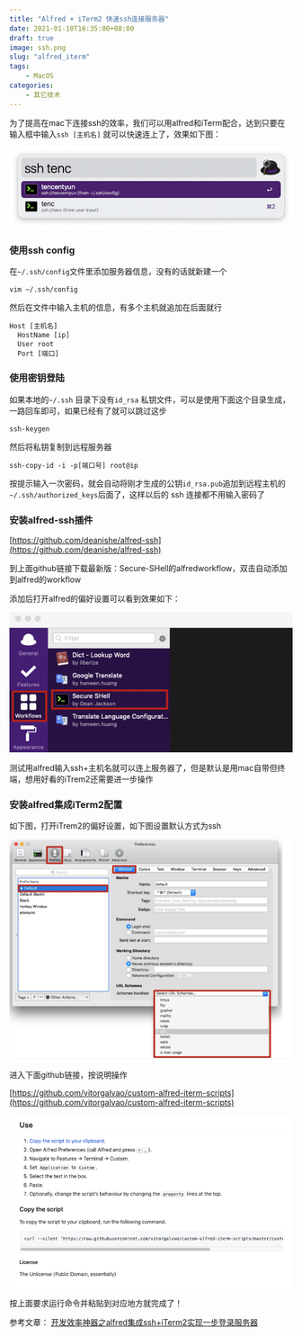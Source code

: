```yaml
---
title: "Alfred + iTerm2 快速ssh连接服务器"
date: 2021-01-10T16:35:00+08:00
draft: true
image: ssh.png
slug: "alfred_iterm"
tags:
    - MacOS
categories:
    - 其它技术
---
```


为了提高在mac下连接ssh的效率，我们可以用alfred和iTerm配合，达到只要在输入框中输入`ssh [主机名]` 就可以快速连上了，效果如下图：

![Alfred%20+%20iTerm2%20%E5%BF%AB%E9%80%9Fssh%E8%BF%9E%E6%8E%A5%E6%9C%8D%E5%8A%A1%E5%99%A8%20f43ec088887841b79f3c5019d51d1016/Untitled.png](Alfred%20+%20iTerm2%20%E5%BF%AB%E9%80%9Fssh%E8%BF%9E%E6%8E%A5%E6%9C%8D%E5%8A%A1%E5%99%A8%20f43ec088887841b79f3c5019d51d1016/Untitled.png)

### 使用ssh config

在`~/.ssh/config`文件里添加服务器信息，没有的话就新建一个

```docker
vim ~/.ssh/config
```

然后在文件中输入主机的信息，有多个主机就追加在后面就行

```docker
Host [主机名]
  HostName [ip]
  User root
  Port [端口]
```

### 使用密钥登陆

如果本地的`~/.ssh` 目录下没有`id_rsa` 私钥文件，可以是使用下面这个目录生成，一路回车即可，如果已经有了就可以跳过这步

```docker
ssh-keygen
```

然后将私钥复制到远程服务器

```docker
ssh-copy-id -i -p[端口号] root@ip
```

按提示输入一次密码，就会自动将刚才生成的公钥`id_rsa.pub`追加到远程主机的`~/.ssh/authorized_keys`后面了，这样以后的 ssh 连接都不用输入密码了

### 安装alfred-ssh插件

[https://github.com/deanishe/alfred-ssh](https://github.com/deanishe/alfred-ssh) 

到上面github链接下载最新版：Secure-SHell的alfredworkflow，双击自动添加到alfred的workflow

添加后打开alfred的偏好设置可以看到效果如下：

![Alfred%20+%20iTerm2%20%E5%BF%AB%E9%80%9Fssh%E8%BF%9E%E6%8E%A5%E6%9C%8D%E5%8A%A1%E5%99%A8%20f43ec088887841b79f3c5019d51d1016/Untitled%201.png](Alfred%20+%20iTerm2%20%E5%BF%AB%E9%80%9Fssh%E8%BF%9E%E6%8E%A5%E6%9C%8D%E5%8A%A1%E5%99%A8%20f43ec088887841b79f3c5019d51d1016/Untitled%201.png)

测试用alfred输入ssh+主机名就可以连上服务器了，但是默认是用mac自带但终端，想用好看的iTrem2还需要进一步操作

### 安装alfred集成iTerm2配置

如下图，打开iTrem2的偏好设置，如下图设置默认方式为ssh

![Alfred%20+%20iTerm2%20%E5%BF%AB%E9%80%9Fssh%E8%BF%9E%E6%8E%A5%E6%9C%8D%E5%8A%A1%E5%99%A8%20f43ec088887841b79f3c5019d51d1016/Untitled%202.png](Alfred%20+%20iTerm2%20%E5%BF%AB%E9%80%9Fssh%E8%BF%9E%E6%8E%A5%E6%9C%8D%E5%8A%A1%E5%99%A8%20f43ec088887841b79f3c5019d51d1016/Untitled%202.png)

进入下面github链接，按说明操作

[https://github.com/vitorgalvao/custom-alfred-iterm-scripts](https://github.com/vitorgalvao/custom-alfred-iterm-scripts)

![Alfred%20+%20iTerm2%20%E5%BF%AB%E9%80%9Fssh%E8%BF%9E%E6%8E%A5%E6%9C%8D%E5%8A%A1%E5%99%A8%20f43ec088887841b79f3c5019d51d1016/Untitled%203.png](Alfred%20+%20iTerm2%20%E5%BF%AB%E9%80%9Fssh%E8%BF%9E%E6%8E%A5%E6%9C%8D%E5%8A%A1%E5%99%A8%20f43ec088887841b79f3c5019d51d1016/Untitled%203.png)

按上面要求运行命令并粘贴到对应地方就完成了！  

参考文章：
[开发效率神器之alfred集成ssh+iTerm2实现一步登录服务器](https://yaoyuanyy.github.io/2019/05/13/%E5%BC%80%E5%8F%91%E6%95%88%E7%8E%87%E7%A5%9E%E6%8F%90%E5%8D%87%E4%B9%8Balfred%E9%9B%86%E6%88%90ssh+iterm/)
